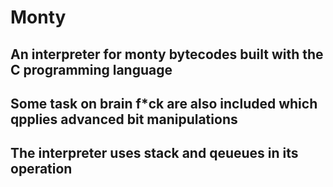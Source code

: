 # Monty

## An interpreter for monty bytecodes built with the C programming language

## Some task on brain f\*ck are also included which qpplies advanced bit manipulations

## The interpreter uses stack and qeueues in its operation

